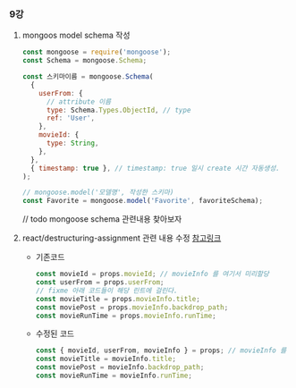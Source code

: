 ### 9강

1. mongoos model schema 작성

   ```js
   const mongoose = require('mongoose');
   const Schema = mongoose.Schema;

   const 스키마이름 = mongoose.Schema(
     {
       userFrom: {
         // attribute 이름
         type: Schema.Types.ObjectId, // type
         ref: 'User',
       },
       movieId: {
         type: String,
       },
     },
     { timestamp: true }, // timestamp: true 일시 create 시간 자동생성.
   );

   // mongoose.model('모델명', 작성한 스키마)
   const Favorite = mongoose.model('Favorite', favoriteSchema);
   ```

   // todo mongoose schema 관련내용 찾아보자

2. react/destructuring-assignment 관련 내용 수정 [참고링크](https://github.com/yannickcr/eslint-plugin-react/blob/master/docs/rules/destructuring-assignment.md)

   - 기존코드

     ```js
     const movieId = props.movieId; // movieInfo 를 여기서 미리할당
     const userFrom = props.userFrom;
     // fixme 아래 코드들이 해당 린트에 걸린다.
     const movieTitle = props.movieInfo.title;
     const moviePost = props.movieInfo.backdrop_path;
     const movieRunTime = props.movieInfo.runTime;
     ```

   - 수정된 코드

     ```js
     const { movieId, userFrom, movieInfo } = props; // movieInfo 를 여기서 미리할당 받아서 lint를 통과시킨다.
     const movieTitle = movieInfo.title;
     const moviePost = movieInfo.backdrop_path;
     const movieRunTime = movieInfo.runTime;
     ```
